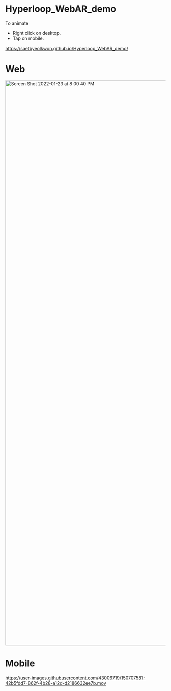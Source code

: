 # Hyperloop_WebAR_demo

To animate
- Right click on desktop.
- Tap on mobile.

https://saetbyeolkwon.github.io/Hyperloop_WebAR_demo/

# Web
<img width="1768" alt="Screen Shot 2022-01-23 at 8 00 40 PM" src="https://user-images.githubusercontent.com/43006719/150706252-61dc1e5e-ee9a-471a-af56-6f16b6d70878.png">

# Mobile

https://user-images.githubusercontent.com/43006719/150707581-42b5fdd7-862f-4b28-a12d-d2186632ee7b.mov
